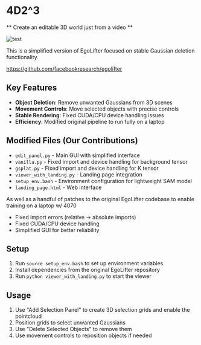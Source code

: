 # 4D2^3

** Create an editable 3D world just from a video **

![test](https://github.com/SafaObuz/PennApps25/blob/master/media/chair/video.gif)

This is a simplified version of EgoLifter focused on stable Gaussian deletion functionality.

https://github.com/facebookresearch/egolifter

## Key Features

- **Object Deletion**: Remove unwanted Gaussians from 3D scenes
- **Movement Controls**: Move selected objects with precise controls
- **Stable Rendering**: Fixed CUDA/CPU device handling issues
- **Efficiency**: Modified original pipeline to run fully on a laptop

## Modified Files (Our Contributions)

- `edit_panel.py` - Main GUI with simplified interface
- `vanilla.py` - Fixed import and device handling for background tensor
- `gsplat.py` - Fixed import and device handling for K tensor
- `viewer_with_landing.py` - Landing page integration
- `setup_env.bash` - Environment configuration for lightweight SAM model
- `landing_page.html` - Web interface

As well as a handful of patches to the original EgoLifter codebase to enable training on a laptop w/ 4070

- Fixed import errors (relative → absolute imports)
- Fixed CUDA/CPU device handling
- Simplified GUI for better reliability

## Setup

1. Run `source setup_env.bash` to set up environment variables
2. Install dependencies from the original EgoLifter repository
3. Run `python viewer_with_landing.py` to start the viewer

## Usage

1. Use "Add Selection Panel" to create 3D selection grids and enable the pointcloud
2. Position grids to select unwanted Gaussians
3. Use "Delete Selected Objects" to remove them
4. Use movement controls to reposition objects if needed
